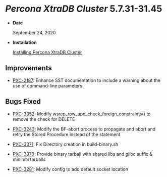 # *Percona XtraDB Cluster* 5.7.31-31.45


* **Date**

    September 24, 2020



* **Installation**

    [Installing Percona XtraDB Cluster](https://www.percona.com/doc/percona-xtradb-cluster/5.7/install/index.html)


## Improvements


* [PXC-2187](https://jira.percona.com/browse/PXC-2187): Enhance SST documentation to include a warning about the use of command-line parameters

## Bugs Fixed


* [PXC-3352](https://jira.percona.com/browse/PXC-3352): Modify wsrep_row_upd_check_foreign_constraints() to remove the check for DELETE


* [PXC-3243](https://jira.percona.com/browse/PXC-3243): Modify the BF-abort process to propagate and abort and retry the Stored Procedure instead of the statement


* [PXC-3371](https://jira.percona.com/browse/PXC-3371): Fix Directory creation in build-binary.sh


* [PXC-3370](https://jira.percona.com/browse/PXC-3370): Provide binary tarball with shared libs and glibc suffix & minimal tarballs


* [PXC-3281](https://jira.percona.com/browse/PXC-3281): Modify config to add default socket location

